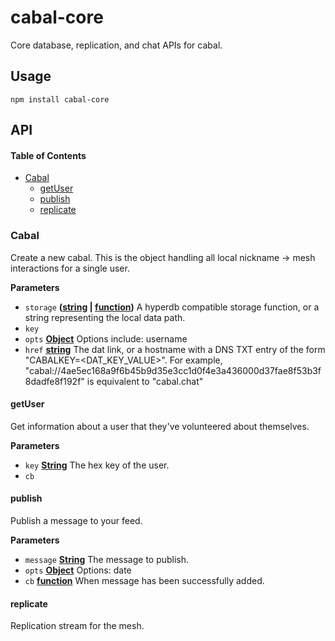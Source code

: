 # cabal-core

Core database, replication, and chat APIs for cabal.

## Usage

    npm install cabal-core

## API

<!-- Generated by documentation.js. Update this documentation by updating the source code. -->

#### Table of Contents

-   [Cabal](#cabal)
    -   [getUser](#getuser)
    -   [publish](#publish)
    -   [replicate](#replicate)

### Cabal

Create a new cabal. This is the object handling all
local nickname -> mesh interactions for a single user.

**Parameters**

-   `storage` **([string](https://developer.mozilla.org/docs/Web/JavaScript/Reference/Global_Objects/String) \| [function](https://developer.mozilla.org/docs/Web/JavaScript/Reference/Statements/function))** A hyperdb compatible storage function, or a string representing the local data path.
-   `key`
-   `opts` **[Object](https://developer.mozilla.org/docs/Web/JavaScript/Reference/Global_Objects/Object)** Options include: username
-   `href` **[string](https://developer.mozilla.org/docs/Web/JavaScript/Reference/Global_Objects/String)** The dat link, or a hostname with a DNS TXT entry of the form "CABALKEY=&lt;DAT_KEY_VALUE>". For example, "cabal://4ae5ec168a9f6b45b9d35e3cc1d0f4e3a436000d37fae8f53b3f8dadfe8f192f" is equivalent to "cabal.chat"

#### getUser

Get information about a user that they've volunteered about themselves.

**Parameters**

-   `key` **[String](https://developer.mozilla.org/docs/Web/JavaScript/Reference/Global_Objects/String)** The hex key of the user.
-   `cb`

#### publish

Publish a message to your feed.

**Parameters**

-   `message` **[String](https://developer.mozilla.org/docs/Web/JavaScript/Reference/Global_Objects/String)** The message to publish.
-   `opts` **[Object](https://developer.mozilla.org/docs/Web/JavaScript/Reference/Global_Objects/Object)** Options: date
-   `cb` **[function](https://developer.mozilla.org/docs/Web/JavaScript/Reference/Statements/function)** When message has been successfully added.

#### replicate

Replication stream for the mesh.
